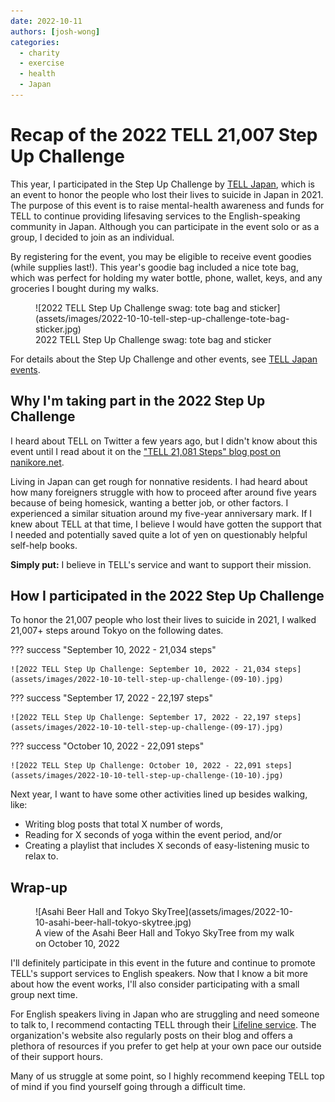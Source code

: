```yaml
---
date: 2022-10-11
authors: [josh-wong]
categories:
  - charity
  - exercise
  - health
  - Japan
---
```


# Recap of the 2022 TELL 21,007 Step Up Challenge

This year, I participated in the Step Up Challenge by [TELL Japan](https://telljp.com/), which is an event to honor the people who lost their lives to suicide in Japan in 2021. The purpose of this event is to raise mental-health awareness and funds for TELL to continue providing lifesaving services to the English-speaking community in Japan. Although you can participate in the event solo or as a group, I decided to join as an individual.

<!-- more -->

By registering for the event, you may be eligible to receive event goodies (while supplies last!). This year's goodie bag included a nice tote bag, which was perfect for holding my water bottle, phone, wallet, keys, and any groceries I bought during my walks.

<figure markdown>
  ![2022 TELL Step Up Challenge swag: tote bag and sticker](assets/images/2022-10-10-tell-step-up-challenge-tote-bag-sticker.jpg)
  <figcaption>2022 TELL Step Up Challenge swag: tote bag and sticker</figcaption>
</figure>

For details about the Step Up Challenge and other events, see [TELL Japan events](https://www.tellevents.org/).

## Why I'm taking part in the 2022 Step Up Challenge

I heard about TELL on Twitter a few years ago, but I didn't know about this event until I read about it on the ["TELL 21,081 Steps" blog post on nanikore.net](https://www.nanikore.net/2021/10/11/tell-21081-steps/).

Living in Japan can get rough for nonnative residents. I had heard about how many foreigners struggle with how to proceed after around five years because of being homesick, wanting a better job, or other factors. I experienced a similar situation around my five-year anniversary mark. If I knew about TELL at that time, I believe I would have gotten the support that I needed and potentially saved quite a lot of yen on questionably helpful self-help books.

**Simply put:** I believe in TELL's service and want to support their mission.

## How I participated in the 2022 Step Up Challenge

To honor the 21,007 people who lost their lives to suicide in 2021, I walked 21,007+ steps around Tokyo on the following dates.

??? success "September 10, 2022 - 21,034 steps"

    ![2022 TELL Step Up Challenge: September 10, 2022 - 21,034 steps](assets/images/2022-10-10-tell-step-up-challenge-(09-10).jpg)

??? success "September 17, 2022 - 22,197 steps"

    ![2022 TELL Step Up Challenge: September 17, 2022 - 22,197 steps](assets/images/2022-10-10-tell-step-up-challenge-(09-17).jpg)

??? success "October 10, 2022 - 22,091 steps"

    ![2022 TELL Step Up Challenge: October 10, 2022 - 22,091 steps](assets/images/2022-10-10-tell-step-up-challenge-(10-10).jpg)

Next year, I want to have some other activities lined up besides walking, like:

- Writing blog posts that total X number of words,
- Reading for X seconds of yoga within the event period, and/or
- Creating a playlist that includes X seconds of easy-listening music to relax to.

## Wrap-up

<figure markdown>
  ![Asahi Beer Hall and Tokyo SkyTree](assets/images/2022-10-10-asahi-beer-hall-tokyo-skytree.jpg)
  <figcaption>A view of the Asahi Beer Hall and Tokyo SkyTree from my walk on October 10, 2022</figcaption>
</figure>

I'll definitely participate in this event in the future and continue to promote TELL's support services to English speakers. Now that I know a bit more about how the event works, I'll also consider participating with a small group next time.

For English speakers living in Japan who are struggling and need someone to talk to, I recommend contacting TELL through their [Lifeline service](https://telljp.com/lifeline/). The organization's website also regularly posts on their blog and offers a plethora of resources if you prefer to get help at your own pace our outside of their support hours.

Many of us struggle at some point, so I highly recommend keeping TELL top of mind if you find yourself going through a difficult time.

